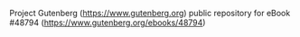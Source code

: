 Project Gutenberg (https://www.gutenberg.org) public repository for eBook #48794 (https://www.gutenberg.org/ebooks/48794)
